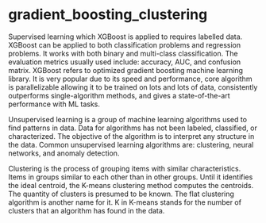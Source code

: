 # gradient_boosting_clustering
Supervised learning which XGBoost is applied to requires labelled data. XGBoost can be applied to both classification problems and regression problems. It works with both binary and multi-class classification. The evaluation metrics usually used include: accuracy, AUC, and confusion matrix. 
XGBoost refers to optimized gradient boosting machine learning library. It is very popular due to its speed and performance, core algorithm is parallelizable allowing it to be trained on lots and lots of data, consistently outperforms single-algorithm methods, and gives a state-of-the-art performance with ML tasks. 

Unsupervised learning is a group of machine learning algorithms used to find patterns in data. Data for algorithms has not been labeled, classified, or characterized. The objective of the algorithm is to interpret any structure in the data. Common unsupervised learning algorithms are: clustering, neural networks, and anomaly detection. 

Clustering is the process of grouping items with similar characteristics. Items in groups similar to each other than in other groups.
Until it identifies the ideal centroid, the K-means clustering method computes the centroids. The quantity of clusters is presumed to be known. The flat clustering algorithm is another name for it. K in K-means stands for the number of clusters that an algorithm has found in the data.
